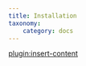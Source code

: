 ```yaml
---
title: Installation
taxonomy:
    category: docs
---
```


[plugin:insert-content](/_partials/installation?link-pro)
